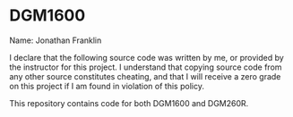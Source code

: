 # DGM1600

Name: Jonathan Franklin

I declare that the following source code was written by me, or provided
by the instructor for this project. I understand that copying 
source code from any other source constitutes cheating, and that I will
receive a zero grade on this project if I am found in violation of
this policy.

This repository contains code for both DGM1600 and DGM260R.
